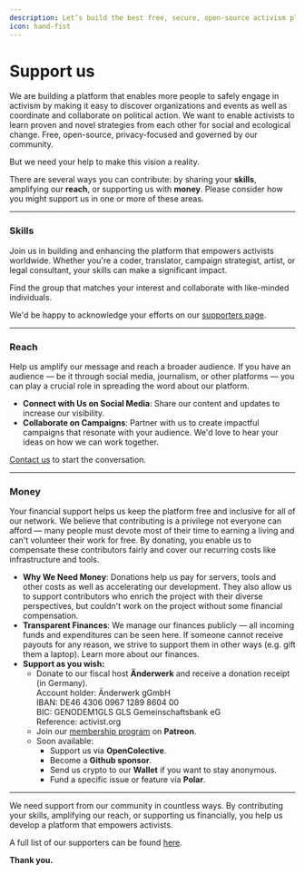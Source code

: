 ```yaml
---
description: Let’s build the best free, secure, open-source activism platform.
icon: hand-fist
---
```


# Support us

We are building a platform that enables more people to safely engage in activism by making it easy to discover organizations and events as well as coordinate and collaborate on political action. We want to enable activists to learn proven and novel strategies from each other for social and ecological change. Free, open-source, privacy-focused and governed by our community.

But we need your help to make this vision a reality.

There are several ways you can contribute: by sharing your **skills**, amplifying our **reach**, or supporting us with **money**. Please consider how you might support us in one or more of these areas.

***

### Skills

Join us in building and enhancing the platform that empowers activists worldwide. Whether you're a coder, translator, campaign strategist, artist, or legal consultant, your skills can make a significant impact.

Find the group that matches your interest and collaborate with like-minded individuals.

We'd be happy to acknowledge your efforts on our [supporters page](https://activist.org/de/supporters).

***

### Reach

Help us amplify our message and reach a broader audience. If you have an audience — be it through social media, journalism, or other platforms — you can play a crucial role in spreading the word about our platform.

* **Connect with Us on Social Media**: Share our content and updates to increase our visibility.
* **Collaborate on Campaigns**: Partner with us to create impactful campaigns that resonate with your audience. We'd love to hear your ideas on how we can work together.&#x20;

[Contact us](https://www.notion.so/Become-a-supporter-3b1ff8d46ada41adb6c1212f411f0cba?pvs=21) to start the conversation.

***

### Money

Your financial support helps us keep the platform free and inclusive for all of our network. We believe that contributing is a privilege not everyone can afford — many people must devote most of their time to earning a living and can't volunteer their work for free. By donating, you enable us to compensate these contributors fairly and cover our recurring costs like infrastructure and tools.

* **Why We Need Money**: Donations help us pay for servers, tools and other costs as well as accelerating our development. They also allow us to support contributors who enrich the project with their diverse perspectives, but couldn't work on the project without some financial compensation.&#x20;
* **Transparent Finances**: We manage our finances publicly — all incoming funds and expenditures can be seen here. If someone cannot receive payouts for any reason, we strive to support them in other ways (e.g. gift them a laptop). Learn more about our finances.
* **Support as you wish:**
  * Donate to our fiscal host **Änderwerk** and receive a donation receipt (in Germany).\
    Account holder: Änderwerk gGmbH \
    IBAN: DE46 4306 0967 1289 8604 00 \
    BIC: GENODEM1GLS GLS Gemeinschaftsbank eG\
    Reference: activist.org
  * Join our [membership program](https://patreon.com/user?u=92165050\&utm\_medium=unknown\&utm\_source=join\_link\&utm\_campaign=creatorshare\_creator\&utm\_content=copyLink) on **Patreon**.
  * Soon available:
    * Support us via **OpenColective**.
    * Become a **Github sponsor**.
    * Send us crypto to our **Wallet** if you want to stay anonymous.
    * Fund a specific issue or feature via **Polar**.

***

We need support from our community in countless ways. By contributing your skills, amplifying our reach, or supporting us financially, you help us develop a platform that empowers activists.

A full list of our supporters can be found [here](https://activist.org/de/supporters).

**Thank you.**
